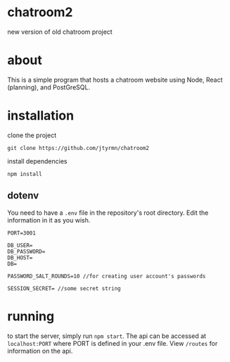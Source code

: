 # chatroom2
new version of old chatroom project

# about
This is a simple program that hosts a chatroom website using Node, React (planning), and PostGreSQL.

# installation
clone the project
```
git clone https://github.com/jtyrmn/chatroom2
```

install dependencies
```
npm install
```

## dotenv
You need to have a `.env` file in the repository's root directory. Edit the information in it as you wish.
```
PORT=3001

DB_USER=
DB_PASSWORD=
DB_HOST=
DB=

PASSWORD_SALT_ROUNDS=10 //for creating user account's passwords

SESSION_SECRET= //some secret string
```

# running
to start the server, simply run `npm start`. The api can be accessed at `localhost:PORT` where PORT is defined in your .env file. View `/routes` for information on the api.
